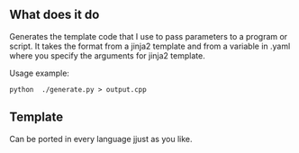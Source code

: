 ## What does it do

Generates the template code that I use to pass parameters to a program or script. 
It takes the format from a jinja2 template and from a variable in .yaml where you specify the arguments for jinja2 template.

Usage example:

```
python  ./generate.py > output.cpp
```

## Template
Can be ported in every language jjust as you like.
